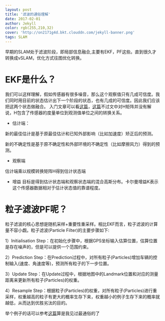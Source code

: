 ```yaml
---
layout: post
title: '滤波的通俗理解'
date: 2017-02-01
author: Jekyll
color: rgb(255,210,32)
cover: 'http://on2171g4d.bkt.clouddn.com/jekyll-banner.png'
tags: SLAM
---
```


早期的SLAM处于滤波阶段，即局部信息融合,主要有EKF，PF这些。直到很久才转换成vSLAM，优化方式往图优化转换。

# EKF是什么？
我们可以这样理解，假如传感器有很多噪音，那么这个观察值只有几成可信度。我们同时用目前的状态估计出下一个阶段的状态，也有几成的可信度。因此我们应该把这两个状态做融合。
入门文章可以看[这篇](https://zhuanlan.zhihu.com/p/39912633)，[这篇](https://zhuanlan.zhihu.com/p/77327349)不过文中对H矩阵并没有解说，H包含了传感器的度量单位到观测值单位之间的转换关系。

- 估计端：

新的最佳估计是基于原最佳估计和已知外部影响（比如加速度）矫正后的预测。

新的不确定性是基于原不确定性和外部环境的不确定性（比如摩擦风力）得到的预测。
- 观察端

估计端乘以规模转换矩阵H得到估计状态端

- 增益
目标是得到估计状态端和观察状态端的混合高斯分布。卡尔曼增益K表示这个传感器数据相对于估计状态值的靠谱程度。


# 粒子滤波PF呢？

粒子滤波的核心思想是随机采样+重要性重采样。相比EKF而言，粒子滤波的计算量不容小觑。粒子滤波(Particle Filter)的主要步骤如下:

1）Initialisation Step：在初始化步骤中，根据GPS坐标输入估算位置，估算位置是存在噪声的，但是可以提供一个范围约束。

2）Prediction Step：在Prediction过程中，对所有粒子(Particles)增加车辆的控制输入(速度、角速度等)，预测所有粒子的下一步位置。

3）Update Step：在Update过程中，根据地图中的Landmark位置和对应的测量距离来更新所有粒子(Particles)的权重。

4）Resample Step：根据粒子(Particles)的权重，对所有粒子(Particles)进行重采样，权重越高的粒子有更大的概率生存下来，权重越小的例子生存下来的概率就越低，从而达到优胜劣汰的目的。

举个例子的话可以参考[这篇](https://zhuanlan.zhihu.com/p/59748042)算是我见过最通俗的了


















